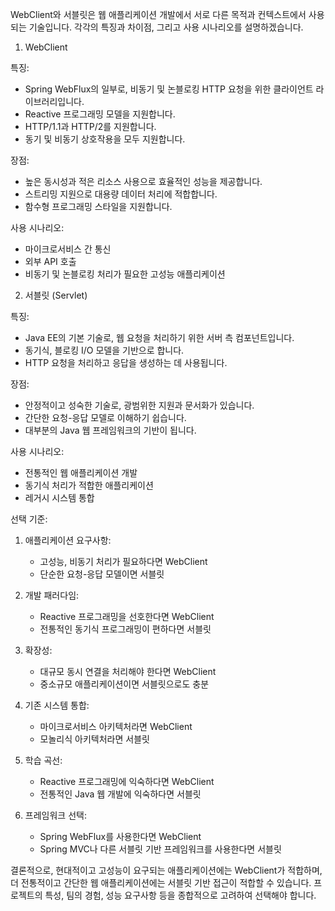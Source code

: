 WebClient와 서블릿은 웹 애플리케이션 개발에서 서로 다른 목적과 컨텍스트에서 사용되는 기술입니다. 각각의 특징과 차이점, 그리고 사용 시나리오를 설명하겠습니다.

1. WebClient

특징:
- Spring WebFlux의 일부로, 비동기 및 논블로킹 HTTP 요청을 위한 클라이언트 라이브러리입니다.
- Reactive 프로그래밍 모델을 지원합니다.
- HTTP/1.1과 HTTP/2를 지원합니다.
- 동기 및 비동기 상호작용을 모두 지원합니다.

장점:
- 높은 동시성과 적은 리소스 사용으로 효율적인 성능을 제공합니다.
- 스트리밍 지원으로 대용량 데이터 처리에 적합합니다.
- 함수형 프로그래밍 스타일을 지원합니다.

사용 시나리오:
- 마이크로서비스 간 통신
- 외부 API 호출
- 비동기 및 논블로킹 처리가 필요한 고성능 애플리케이션

2. 서블릿 (Servlet)

특징:
- Java EE의 기본 기술로, 웹 요청을 처리하기 위한 서버 측 컴포넌트입니다.
- 동기식, 블로킹 I/O 모델을 기반으로 합니다.
- HTTP 요청을 처리하고 응답을 생성하는 데 사용됩니다.

장점:
- 안정적이고 성숙한 기술로, 광범위한 지원과 문서화가 있습니다.
- 간단한 요청-응답 모델로 이해하기 쉽습니다.
- 대부분의 Java 웹 프레임워크의 기반이 됩니다.

사용 시나리오:
- 전통적인 웹 애플리케이션 개발
- 동기식 처리가 적합한 애플리케이션
- 레거시 시스템 통합

선택 기준:

1. 애플리케이션 요구사항:
   - 고성능, 비동기 처리가 필요하다면 WebClient
   - 단순한 요청-응답 모델이면 서블릿

2. 개발 패러다임:
   - Reactive 프로그래밍을 선호한다면 WebClient
   - 전통적인 동기식 프로그래밍이 편하다면 서블릿

3. 확장성:
   - 대규모 동시 연결을 처리해야 한다면 WebClient
   - 중소규모 애플리케이션이면 서블릿으로도 충분

4. 기존 시스템 통합:
   - 마이크로서비스 아키텍처라면 WebClient
   - 모놀리식 아키텍처라면 서블릿

5. 학습 곡선:
   - Reactive 프로그래밍에 익숙하다면 WebClient
   - 전통적인 Java 웹 개발에 익숙하다면 서블릿

6. 프레임워크 선택:
   - Spring WebFlux를 사용한다면 WebClient
   - Spring MVC나 다른 서블릿 기반 프레임워크를 사용한다면 서블릿

결론적으로, 현대적이고 고성능이 요구되는 애플리케이션에는 WebClient가 적합하며, 더 전통적이고 간단한 웹 애플리케이션에는 서블릿 기반 접근이 적합할 수 있습니다. 프로젝트의 특성, 팀의 경험, 성능 요구사항 등을 종합적으로 고려하여 선택해야 합니다.